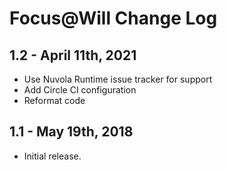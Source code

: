 Focus@Will Change Log
======================

1.2 - April 11th, 2021
----------------------

 * Use Nuvola Runtime issue tracker for support
 * Add Circle CI configuration
 * Reformat code

1.1 - May 19th, 2018
--------------------

  * Initial release.
